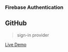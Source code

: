 ### Firebase Authentication
## GitHub
> sign-in provider 

[Live Demo](https://folder-d8e59.web.app)
